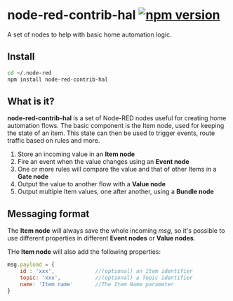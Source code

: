 # node-red-contrib-hal [![npm version](https://badge.fury.io/js/node-red-contrib-hal.svg)](https://badge.fury.io/js/node-red-contrib-hal)
A set of nodes to help with basic home automation logic.
## Install
```bash
cd ~/.node-red
npm install node-red-contrib-hal
```

## What is it?
**node-red-contrib-hal** is a set of Node-RED nodes useful for creating home automation flows. The basic component is the Item node, used for keeping the state of an item. This state can then be used to trigger events, route traffic based on rules and more.

1. Store an incoming value in an **Item node**
2. Fire an event when the value changes using an **Event node**
3. One or more rules will compare the value and that of other Items in a **Gate node**
4. Output the value to another flow with a **Value node**
5. Output multiple Item values, one after another, using a **Bundle node**

## Messaging format

The **Item node** will always save the whole incoming *msg*, so it's possible to use different properties in different **Event nodes** or **Value nodes**.

THe **Item node** will also add the following properties:
```javascript
msg.payload = {
    id : 'xxx',             //(optional) an Item identifier
    topic: 'xxx',           //(optional) a Topic identifier
    name: 'Item name'       //The Item Name parameter
}
```
